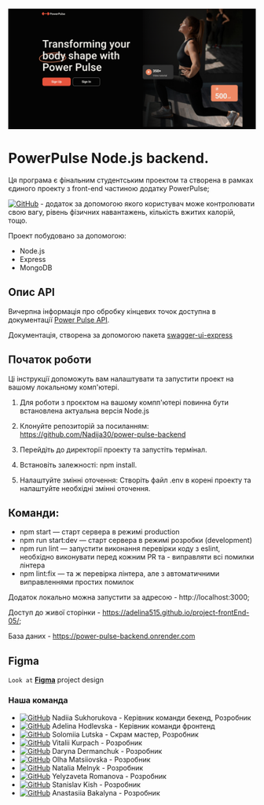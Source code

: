 ![Welcome page](./public/welcome-page.png)
# PowerPulse Node.js backend.

Ця програма є фінальним студентським проектом та створена в рамках єдиного проекту з front-end частиною додатку PowerPulse;

[![GitHub](https://img.shields.io/badge/GitHub-100000?style=for-the-badge&logo=github&logoColor=white)](https://github.com/Adelina515/project-frontEnd-05) - додаток за допомогою якого користувач може контролювати свою вагу, рівень фізичних навантажень, кількість вжитих калорій, тощо.

Проект побудовано за допомогою:

- Node.js
- Express
- MongoDB

## Опис API

Вичерпна інформація про обробку кінцевих точок доступна в документації [Power Pulse API](https://power-pulse-backend.onrender.com/api-docs/).

Документація, створена за допомогою пакета [swagger-ui-express](https://www.npmjs.com/package/swagger-ui-express)

## Початок роботи

Ці інструкції допоможуть вам налаштувати та запустити проект на вашому локальному комп'ютері.

1. Для роботи з проєктом на вашому компп'ютері повинна бути встановлена актуальна версія Node.js

2. Клонуйте репозиторій за посиланням: https://github.com/Nadija30/power-pulse-backend

3. Перейдіть до директорії проекту та запустіть термінал.

4. Встановіть залежності: npm install.

5. Налаштуйте змінні оточення: Створіть файл .env в корені проекту та налаштуйте необхідні змінні оточення.

## Команди:

- npm start — старт сервера в режимі production
- npm run start:dev — старт сервера в режимі розробки (development)
- npm run lint — запустити виконання перевірки коду з eslint, необхідно виконувати перед кожним PR та - виправляти всі помилки лінтера
- npm lint:fix — та ж перевірка лінтера, але з автоматичними виправленнями простих помилок

Додаток локально можна запустити за адресою - http://localhost:3000;

Доступ до живої сторінки - https://adelina515.github.io/project-frontEnd-05/;

База даних - https://power-pulse-backend.onrender.com

## Figma

`Look at`
[**Figma**](https://www.figma.com/file/FHAaMcWwZCDbzWPlowFhEf/Power-Pulse?type=design&mode=design&t=pEbMMrU24sjh3Lm3-0) project design

### Наша команда

- [![GitHub](https://img.shields.io/badge/GitHub-100000?style=for-the-badge&logo=github&logoColor=white)](https://github.com/Nadija30) Nadiia Sukhorukova - Керівник команди бекенд, Розробник
- [![GitHub](https://img.shields.io/badge/GitHub-100000?style=for-the-badge&logo=github&logoColor=white)](https://github.com/Adelina515) Adelina Hodlevska - Керівник команди фронтенд
- [![GitHub](https://img.shields.io/badge/GitHub-100000?style=for-the-badge&logo=github&logoColor=white)](https://github.com/Mia468) Solomiia Lutska - Скрам мастер, Розробник
- [![GitHub](https://img.shields.io/badge/GitHub-100000?style=for-the-badge&logo=github&logoColor=white)](https://github.com/VitaliiKyrpach) Vitalii Kurpach - Розробник
- [![GitHub](https://img.shields.io/badge/GitHub-100000?style=for-the-badge&logo=github&logoColor=white)](https://github.com/DarynaSD) Daryna Dermanchuk - Розробник
- [![GitHub](https://img.shields.io/badge/GitHub-100000?style=for-the-badge&logo=github&logoColor=white)](https://github.com/Matsiiovska) Olha Matsiiovska - Розробник
- [![GitHub](https://img.shields.io/badge/GitHub-100000?style=for-the-badge&logo=github&logoColor=white)](https://github.com/avreliakotta) Natalia Melnyk - Розробник
- [![GitHub](https://img.shields.io/badge/GitHub-100000?style=for-the-badge&logo=github&logoColor=white)](https://github.com/Liza0806) Yelyzaveta Romanova - Розробник
- [![GitHub](https://img.shields.io/badge/GitHub-100000?style=for-the-badge&logo=github&logoColor=white)](https://github.com/app1e1over) Stanislav Kish - Розробник
- [![GitHub](https://img.shields.io/badge/GitHub-100000?style=for-the-badge&logo=github&logoColor=white)](https://github.com/Bakalina) Anastasiia Bakalyna - Розробник
